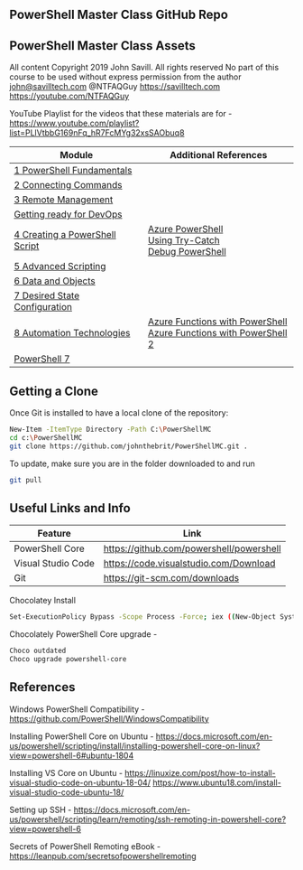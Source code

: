 ## PowerShell Master Class GitHub Repo
## PowerShell Master Class Assets

All content Copyright 2019 John Savill. All rights reserved
No part of this course to be used without express permission from the author
john@savilltech.com
@NTFAQGuy
https://savilltech.com
https://youtube.com/NTFAQGuy

YouTube Playlist for the videos that these materials are for - https://www.youtube.com/playlist?list=PLlVtbbG169nFq_hR7FcMYg32xsSAObuq8

| Module | Additional References |
|--|--|
| [1 PowerShell Fundamentals](https://youtu.be/sQm4zRvvX58) | |
| [2 Connecting Commands](https://youtu.be/K_LsLq5yGgk) | |
| [3 Remote Management](https://youtu.be/PMRkM9jlMMw) | |
| [Getting ready for DevOps](https://youtu.be/yavDKHV-OOI) | |
| [4 Creating a PowerShell Script](https://youtu.be/sQm4zRvvX58) |[Azure PowerShell](https://youtu.be/RQMdJ-9-lxY) <br> [Using Try-Catch](https://youtu.be/2eByC9N1xIQ) <br>[Debug PowerShell](https://youtu.be/2cpU82i6YPU)|
| [5 Advanced Scripting](https://youtu.be/BVU7MxlyMmA) | |
| [6 Data and Objects](https://youtu.be/Bmsa6F69afA) | |
| [7 Desired State Configuration](https://youtu.be/D-jmIk4xaWw) | |
| [8 Automation Technologies](https://youtu.be/n2dlNA3Z-mc) | [Azure Functions with PowerShell](https://youtu.be/fIycfLlgph0) <br> [Azure Functions with PowerShell 2](https://youtu.be/0e2WlHCulZE)|
| [PowerShell 7](https://youtu.be/K9EUntTP7jM) | |

## Getting a Clone
Once Git is installed to have a local clone of the repository:

```sh
New-Item -ItemType Directory -Path C:\PowerShellMC
cd c:\PowerShellMC
git clone https://github.com/johnthebrit/PowerShellMC.git .
```

To update, make sure you are in the folder downloaded to and run

```sh
git pull
```

## Useful Links and Info

| Feature             | Link                                      |
|---------------------|-------------------------------------------|
| PowerShell Core     | https://github.com/powershell/powershell  |
| Visual Studio Code  | https://code.visualstudio.com/Download    |
| Git                 | https://git-scm.com/downloads             |

Chocolatey Install

```sh
Set-ExecutionPolicy Bypass -Scope Process -Force; iex ((New-Object System.Net.WebClient).DownloadString('https://chocolatey.org/install.ps1'))
```

Chocolately PowerShell Core upgrade -

```sh
Choco outdated
Choco upgrade powershell-core
```

## References

Windows PowerShell Compatibility - https://github.com/PowerShell/WindowsCompatibility

Installing PowerShell Core on Ubuntu - https://docs.microsoft.com/en-us/powershell/scripting/install/installing-powershell-core-on-linux?view=powershell-6#ubuntu-1804

Installing VS Core on Ubuntu - https://linuxize.com/post/how-to-install-visual-studio-code-on-ubuntu-18-04/
https://www.ubuntu18.com/install-visual-studio-code-ubuntu-18/

Setting up SSH - https://docs.microsoft.com/en-us/powershell/scripting/learn/remoting/ssh-remoting-in-powershell-core?view=powershell-6

Secrets of PowerShell Remoting eBook - https://leanpub.com/secretsofpowershellremoting
